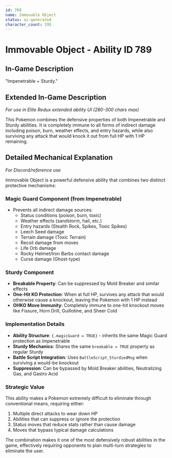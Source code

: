```yaml
---
id: 789
name: Immovable Object
status: ai-generated
character_count: 295
---
```


# Immovable Object - Ability ID 789

## In-Game Description
"Impenetrable + Sturdy."

## Extended In-Game Description
*For use in Elite Redux extended ability UI (280-300 chars max)*

This Pokemon combines the defensive properties of both Impenetrable and Sturdy abilities. It is completely immune to all forms of indirect damage including poison, burn, weather effects, and entry hazards, while also surviving any attack that would knock it out from full HP with 1 HP remaining.

## Detailed Mechanical Explanation
*For Discord/reference use*

Immovable Object is a powerful defensive ability that combines two distinct protective mechanisms:

### Magic Guard Component (from Impenetrable)
- Prevents all indirect damage sources:
  - Status conditions (poison, burn, toxic)
  - Weather effects (sandstorm, hail, etc.)
  - Entry hazards (Stealth Rock, Spikes, Toxic Spikes)
  - Leech Seed damage
  - Terrain damage (Toxic Terrain)
  - Recoil damage from moves
  - Life Orb damage
  - Rocky Helmet/Iron Barbs contact damage
  - Curse damage (Ghost-type)

### Sturdy Component
- **Breakable Property**: Can be suppressed by Mold Breaker and similar effects
- **One-Hit KO Protection**: When at full HP, survives any attack that would otherwise cause a knockout, leaving the Pokemon with 1 HP instead
- **OHKO Move Immunity**: Completely immune to one-hit knockout moves like Fissure, Horn Drill, Guillotine, and Sheer Cold

### Implementation Details
- **Ability Structure**: `{.magicGuard = TRUE}` - inherits the same Magic Guard protection as Impenetrable
- **Sturdy Mechanics**: Shares the same `breakable = TRUE` property as regular Sturdy
- **Battle Script Integration**: Uses `BattleScript_SturdiedMsg` when surviving a would-be knockout
- **Suppression**: Can be bypassed by Mold Breaker abilities, Neutralizing Gas, and Gastro Acid

### Strategic Value
This ability makes a Pokemon extremely difficult to eliminate through conventional means, requiring either:
1. Multiple direct attacks to wear down HP
2. Abilities that can suppress or ignore the protection
3. Status moves that reduce stats rather than cause damage
4. Moves that bypass typical damage calculations

The combination makes it one of the most defensively robust abilities in the game, effectively requiring opponents to plan multi-turn strategies to eliminate the user.